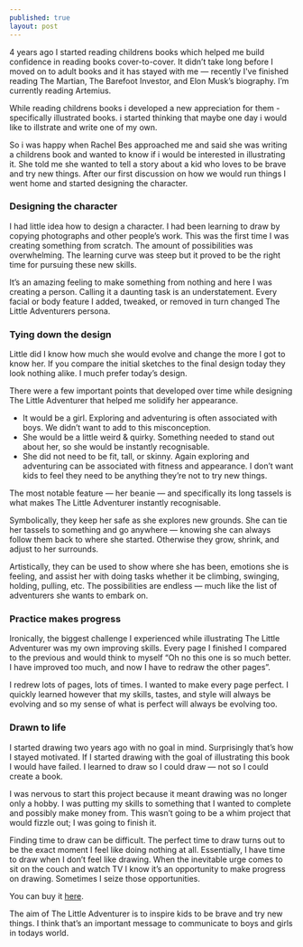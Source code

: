 ```yaml
---
published: true
layout: post
---
```

4 years ago I started reading childrens books which helped me build confidence in reading books cover-to-cover. It didn’t take long before I moved on to adult books and it has stayed with me — recently I've finished reading The Martian, The Barefoot Investor, and Elon Musk’s biography. I’m currently reading Artemius.

While reading childrens books i developed a new appreciation for them - specifically illustrated books. i started thinking that maybe one day i would like to illstrate and write one of my own.

So i was happy when Rachel Bes approached me and said she was writing a childrens book and wanted to know if i would be interested in illustrating it. She told me she wanted to tell a story about a kid who loves to be brave and try new things. After our first discussion on how we would run things I went home and started designing the character.

### Designing the character

I had little idea how to design a character. I had been learning to draw by copying photographs and other people’s work. This was the first time I was creating something from scratch. The amount of possibilities was overwhelming. The learning curve was steep but it proved to be the right time for pursuing these new skills.

It’s an amazing feeling to make something from nothing and here I was creating a person. Calling it a daunting task is an understatement. Every facial or body feature I added, tweaked, or removed in turn changed The Little Adventurers persona.

### Tying down the design

Little did I know how much she would evolve and change the more I got to know her. If you compare the initial sketches to the final design today they look nothing alike. I much prefer today’s design.

There were a few important points that developed over time while designing The Little Adventurer that helped me solidify her appearance.

- It would be a girl. Exploring and adventuring is often associated with boys. We didn’t want to add to this misconception.
- She would be a little weird & quirky. Something needed to stand out about her, so she would be instantly recognisable.
- She did not need to be fit, tall, or skinny. Again exploring and adventuring can be associated with fitness and appearance. I don’t want kids to feel they need to be anything they’re not to try new things.

The most notable feature — her beanie — and specifically its long tassels is what makes The Little Adventurer instantly recognisable.

Symbolically, they keep her safe as she explores new grounds. She can tie her tassels to something and go anywhere — knowing she can always follow them back to where she started. Otherwise they grow, shrink, and adjust to her surrounds.

Artistically, they can be used to show where she has been, emotions she is feeling, and assist her with doing tasks whether it be climbing, swinging, holding, pulling, etc. The possibilities are endless — much like the list of adventurers she wants to embark on.

### Practice makes progress

Ironically, the biggest challenge I experienced while illustrating The Little Adventurer was my own improving skills. Every page I finished I compared to the previous and would think to myself “Oh no this one is so much better. I have improved too much, and now I have to redraw the other pages”.

I redrew lots of pages, lots of times. I wanted to make every page perfect. I quickly learned however that my skills, tastes, and style will always be evolving and so my sense of what is perfect will always be evolving too.

### Drawn to life

I started drawing two years ago with no goal in mind. Surprisingly that’s how I stayed motivated. If I started drawing with the goal of illustrating this book I would have failed. I learned to draw so I could draw — not so I could create a book.

I was nervous to start this project because it meant drawing was no longer only a hobby. I was putting my skills to something that I wanted to complete and possibly make money from. This wasn’t going to be a whim project that would fizzle out; I was going to finish it.

Finding time to draw can be difficult. The perfect time to draw turns out to be the exact moment I feel like doing nothing at all. Essentially, I have time to draw when I don’t feel like drawing. When the inevitable urge comes to sit on the couch and watch TV I know it’s an opportunity to make progress on drawing. Sometimes I seize those opportunities.

You can buy it [here](http://www.lulu.com/shop/rachel-beswetherick/the-little-adventurer-goes-to-japan/paperback/product-23335774.html "Buy a copy of The Little Adventurer goes to Japan").

The aim of The Little Adventurer is to inspire kids to be brave and try new things. I think that’s an important message to communicate to boys and girls in todays world.
